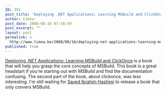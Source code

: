 ```yaml
---
ID: 391
post_title: 'Deploying .NET Applications: Learning MSBuild and ClickOnce'
author: timvw
post_date: 2008-08-16 07:58:59
post_excerpt: ""
layout: post
permalink: >
  http://www.timvw.be/2008/08/16/deploying-net-applications-learning-msbuild-and-clickonce/
published: true
---
```

<p><a href="http://www.amazon.com/Deploying-NET-Applications-Learning-ClickOnce/dp/1590596528">Deploying .NET Applications: Learning MSBuild and ClickOnce</a> is a book that will help you grasp the core concepts of MSBuild. This book is a great headstart if you're starting out with MSBuild and find the documentation confusing. The second part of the book, about clickonce, was less interesting. I'm still waiting for <a href="http://www.sedodream.com/">Sayed Ibrahim Hashimi</a> to release a book that only convers MSBuild.</p>